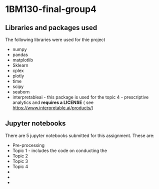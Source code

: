# 1BM130-final-group4

## Libraries and packages used

The following libraries were used for thie project
* numpy
* pandas
* matplotlib
* Sklearn
* cplex
* plotly
* time
* scipy
* seaborn
* interpretableai - this package is used for the topic 4 - prescriptive analytics and **requires a LICENSE** ( see https://www.interpretable.ai/products/)

## Jupyter notebooks

There are 5 jupyter notebooks submitted for this assignment. These are:
* Pre-processing 
* Topic 1 - includes the code on conducting the 
* Topic 2
* Topic 3
* Topic 4
*
*
*

